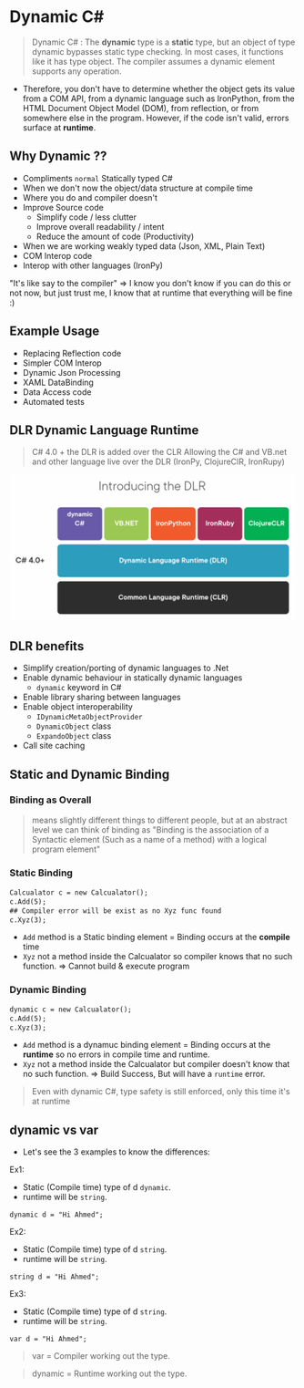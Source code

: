 # Dynamic C#
> Dynamic C# : The __dynamic__ type is a __static__ type, but an object of type dynamic bypasses static type checking. In most cases, it functions like it has type object. The compiler assumes a dynamic element supports any operation. 

- Therefore, you don't have to determine whether the object gets its value from a COM API, from a dynamic language such as IronPython, from the HTML Document Object Model (DOM), from reflection, or from somewhere else in the program. However, if the code isn't valid, errors surface at __runtime__.

## Why Dynamic ??
- Compliments `normal` Statically typed C#
- When we don't now the object/data structure at compile time
- Where you do and compiler doesn't
- Improve Source code 
  - Simplify code / less clutter 
  - Improve overall readability / intent
  - Reduce the amount of code (Productivity)
- When we are working weakly typed data (Json, XML, Plain Text)
- COM Interop code 
- Interop with other languages (IronPy)

"It's like say to the compiler" => I know you don't know if you can do this or not now, but just trust me, I know that at runtime that everything will be fine :)

## Example Usage
- Replacing Reflection code 
- Simpler COM Interop
- Dynamic Json Processing
- XAML DataBinding
- Data Access code 
- Automated tests

## DLR Dynamic Language Runtime

> C# 4.0 + the DLR is added over the CLR Allowing the C# and VB.net and other language live over the DLR (IronPy, ClojureClR, IronRupy)

![](2023-04-21-23-55-21.png)

## DLR benefits 
- Simplify creation/porting of dynamic languages to .Net
- Enable dynamic behaviour in statically dynamic languages 
  - `dynamic` keyword in C#
- Enable library sharing between languages
- Enable object interoperability 
  - `IDynamicMetaObjectProvider`
  - `DynamicObject` class
  - `ExpandoObject` class
- Call site caching

## Static and Dynamic Binding

### Binding as Overall
> means slightly different things to different people, but at an abstract level we can think of binding as "Binding is the association of a Syntactic element (Such as a name of a method) with a logical program element"

### Static Binding
```{C#}
Calcualator c = new Calcualator();
c.Add(5);
## Compiler error will be exist as no Xyz func found
c.Xyz(3);
```
- `Add` method is a Static binding element = Binding occurs at the __compile__ time
- `Xyz` not a method inside the Calcualator so compiler knows that no such function. => Cannot build & execute program

### Dynamic Binding
```{C#}
dynamic c = new Calcualator();
c.Add(5);
c.Xyz(3);
```
- `Add` method is a dynamuc binding element = Binding occurs at the __runtime__ so no errors in compile time and runtime.
- `Xyz` not a method inside the Calcualator but compiler doesn't know that no such function. => Build Success, But will have a `runtime` error.

> Even with dynamic C#, type safety is still enforced, only this time it's at runtime 

## dynamic vs var
- Let's see the 3 examples to know the differences:

Ex1:
- Static (Compile time) type of d `dynamic`. 
- runtime will be `string`.
```{c#}
dynamic d = "Hi Ahmed";
```

Ex2:
- Static (Compile time) type of d `string`. 
- runtime will be `string`.
```{c#}
string d = "Hi Ahmed";
```

Ex3:
- Static (Compile time) type of d `string`. 
- runtime will be `string`.
```{c#}
var d = "Hi Ahmed";
```
> var = Compiler working out the type.

> dynamic = Runtime working out the type.


